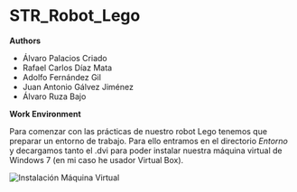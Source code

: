 # STR_Robot_Lego

**Authors**
  - Álvaro Palacios Criado
  - Rafael Carlos Díaz Mata
  - Adolfo Fernández Gil
  - Juan Antonio Gálvez Jiménez
  - Álvaro Ruza Bajo

**Work Environment**

Para comenzar con las prácticas de nuestro robot Lego tenemos que preparar un entorno de trabajo. Para ello entramos en el directorio *Entorno* y decargamos tanto el .dvi para poder instalar nuestra máquina virtual de Windows 7 (en mi caso he usador Virtual Box).

<img src="/STR/imagenes/Instalacion_MV.png" alt="Instalación Máquina Virtual">
